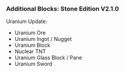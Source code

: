 ### Additional Blocks: Stone Edition V2.1.0
Uranium Update:
- Uranium Ore
- Uranium Ingot / Nugget
- Uranium Block
- Nuclear TNT
- Uranium Glass Block / Pane
- Uranium Sword
